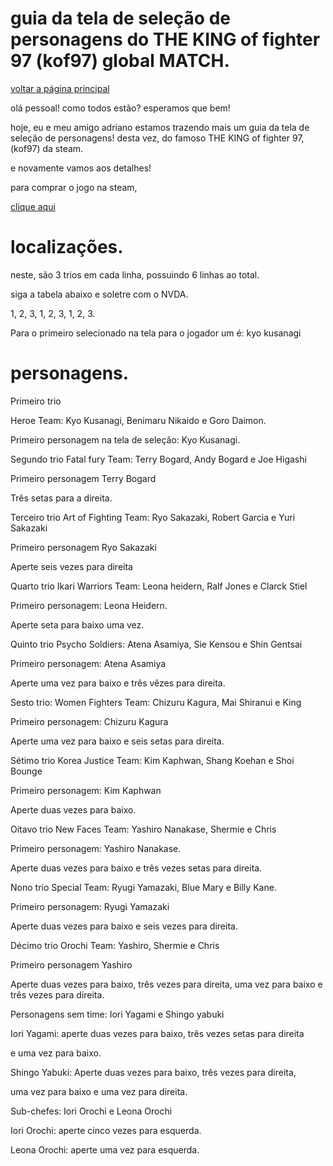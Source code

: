# guia da tela de seleção de personagens do THE KING of fighter 97 (kof97) global MATCH.


[voltar a página principal](index)


olá pessoal! como todos estão? esperamos que bem!


hoje, eu e meu amigo adriano estamos trazendo mais um guia da tela de seleção de personagens! desta vez, do famoso THE KING of fighter 97, (kof97) da steam.


e novamente vamos aos detalhes!


para comprar o jogo na steam,


[clique aqui](https://store.steampowered.com/app/702120/THE_KING_OF_FIGHTERS_97_GLOBAL_MATCH/?l=portuguese&curator_clanid=25461719)


# localizações.


neste, são 3 trios em cada linha, possuindo 6 linhas ao total.


siga a tabela abaixo e soletre com o NVDA.


1, 2, 3, 1, 2, 3, 1, 2, 3.


Para o primeiro selecionado na tela para o jogador um é: kyo kusanagi


# personagens.


Primeiro trio


Heroe Team: Kyo Kusanagi, Benimaru Nikaido e Goro Daimon.


Primeiro personagem na tela de seleção: Kyo Kusanagi.


Segundo trio Fatal fury Team: Terry Bogard, Andy Bogard e Joe Higashi


Primeiro personagem Terry Bogard


Três setas para a direita.


Terceiro trio Art of Fighting Team: Ryo Sakazaki,  Robert Garcia e Yuri
Sakazaki


Primeiro personagem Ryo Sakazaki


Aperte seis vezes para direita


Quarto trio Ikari Warriors Team: Leona heidern, Ralf Jones e Clarck
Stiel


Primeiro personagem: Leona Heidern.


Aperte seta para baixo uma vez.


Quinto trio Psycho Soldiers: Atena Asamiya, Sie Kensou e Shin Gentsai


Primeiro personagem: Atena Asamiya


Aperte uma vez para baixo e três vêzes para direita.


Sesto trio: Women Fighters Team: Chizuru Kagura, Mai Shiranui e King


Primeiro personagem: Chizuru Kagura


Aperte uma vez para baixo e seis setas para direita.


Sétimo trio Korea Justice Team: Kim Kaphwan, Shang Koehan e Shoi Bounge


Primeiro personagem: Kim Kaphwan


Aperte duas vezes para baixo.


Oitavo trio New Faces Team: Yashiro Nanakase, Shermie e Chris


Primeiro personagem: Yashiro Nanakase.


Aperte duas vezes para baixo e três vezes setas para direita.


Nono trio Special Team: Ryugi Yamazaki, Blue Mary e Billy Kane.


Primeiro personagem: Ryugi Yamazaki


Aperte duas vezes para baixo e seis vezes para direita.


Décimo trio Orochi Team: Yashiro, Shermie e Chris


Primeiro personagem Yashiro


Aperte duas vezes para baixo, três vezes para direita, uma vez para
baixo e três vezes para direita.


Personagens sem time: Iori Yagami e Shingo yabuki


Iori Yagami: aperte duas vezes para baixo, três vezes setas para direita


e uma vez para baixo.


Shingo Yabuki: Aperte duas vezes para baixo, três vezes para direita,


uma vez para baixo e uma vez para direita.


Sub-chefes: Iori Orochi e Leona Orochi


Iori Orochi: aperte cinco vezes para esquerda.


Leona Orochi: aperte uma vez para esquerda.